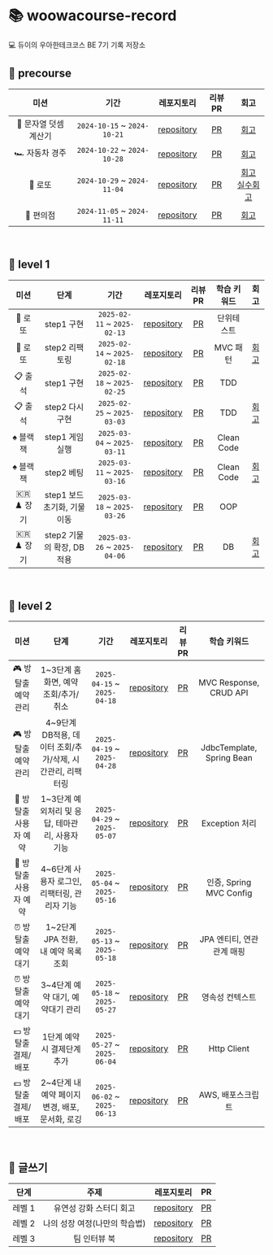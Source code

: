 # 📚 woowacourse-record
💻 듀이의 우아한테크코스 BE 7기 기록 저장소

## 📓 precourse
|미션|기간|레포지토리|리뷰 PR|회고|
|:---:|:---:|:---:|:---:|:---:|
|🧮 문자열 덧셈 계산기|`2024-10-15` ~ `2024-10-21`|[repository](https://github.com/ljhee92/java-calculator-7/tree/ljhee92)|[PR](https://github.com/woowacourse-precourse/java-calculator-7/pull/983)|[회고](https://ju-heee.tistory.com/50)|
|🏎️ 자동차 경주|`2024-10-22` ~ `2024-10-28`|[repository](https://github.com/ljhee92/java-racingcar-7/treㅈㅎe/ljhee92)|[PR](https://github.com/woowacourse-precourse/java-racingcar-7/pull/111)|[회고](https://ju-heee.tistory.com/51)|예
|🎱 로또|`2024-10-29` ~ `2024-11-04`|[repository](https://github.com/ljhee92/java-lotto-7/tree/ljhee92)|[PR](https://github.com/woowacourse-precourse/java-lotto-7/pull/501)|[회고](https://ju-heee.tistory.com/52)<br /> [실수회고](https://ju-heee.tistory.com/53)|
|🏪 편의점|`2024-11-05` ~ `2024-11-11`|[repository](https://github.com/ljhee92/java-convenience-store-7-ljhee92)|[PR](https://github.com/ljhee92/java-convenience-store-7-ljhee92/pull/1)|[회고](https://ju-heee.tistory.com/54)|
<br />

## 📕 level 1
|미션|단계|기간|레포지토리|리뷰 PR|학습 키워드|회고|
|:---:|:---:|:---:|:---:|:---:|:---:|:---:|
|🎱 로또|step1 구현|`2025-02-11` ~ `2025-02-13`|[repository](https://github.com/ljhee92/java-lotto/tree/step1)|[PR](https://github.com/woowacourse/java-lotto/pull/533)|단위테스트|
|🎱 로또|step2 리팩토링|`2025-02-14` ~ `2025-02-18`|[repository](https://github.com/ljhee92/java-lotto/tree/step2)|[PR](https://github.com/woowacourse/java-lotto/pull/598)|MVC 패턴|[회고](https://ju-heee.tistory.com/60)|
|📋 출석|step1 구현|`2025-02-18` ~ `2025-02-25`|[repository](https://github.com/ljhee92/java-attendance/tree/step1)|[PR](https://github.com/woowacourse/java-attendance/pull/36)|TDD|
|📋 출석|step2 다시 구현|`2025-02-25` ~ `2025-03-03`|[repository](https://github.com/ljhee92/java-attendance/tree/step2)|[PR](https://github.com/woowacourse/java-attendance/pull/129)|TDD|[회고](https://ju-heee.tistory.com/61)|
|♠️ 블랙잭|step1 게임 실행|`2025-03-04` ~ `2025-03-11`|[repository](https://github.com/ljhee92/java-blackjack/tree/step1)|[PR](https://github.com/woowacourse/java-blackjack/pull/796)|Clean Code|
|♠️ 블랙잭|step2 베팅|`2025-03-11` ~ `2025-03-16`|[repository](https://github.com/ljhee92/java-blackjack/tree/step2)|[PR](https://github.com/woowacourse/java-blackjack/pull/865)|Clean Code|[회고](https://ju-heee.tistory.com/62)|
|🇰🇷♟️ 장기|step1 보드 초기화, 기물 이동|`2025-03-18` ~ `2025-03-26`|[repository](https://github.com/ljhee92/java-janggi/tree/step1)|[PR](https://github.com/woowacourse/java-janggi/pull/25)|OOP|
|🇰🇷♟️ 장기|step2 기물의 확장, DB 적용|`2025-03-26` ~ `2025-04-06`|[repository](https://github.com/ljhee92/java-janggi/tree/step2)|[PR](https://github.com/woowacourse/java-janggi/pull/119)|DB|[회고](https://ju-heee.tistory.com/63)|
<br />

## 📗 level 2
|미션|단계|기간|레포지토리|리뷰 PR|학습 키워드|
|:---:|:---:|:---:|:---:|:---:|:---:|
|🎮 방탈출 예약관리|1~3단계 홈 화면, 예약 조회/추가/취소|`2025-04-15` ~ `2025-04-18`|[repository](https://github.com/ljhee92/spring-roomescape-admin/tree/step1)|[PR](https://github.com/woowacourse/spring-roomescape-admin/pull/221)|MVC Response, CRUD API|
|🎮 방탈출 예약관리|4~9단계 DB적용, 데이터 조회/추가/삭제, 시간관리, 리팩터링|`2025-04-19` ~ `2025-04-28`|[repository](https://github.com/ljhee92/spring-roomescape-admin/tree/step2)|[PR](https://github.com/woowacourse/spring-roomescape-admin/pull/311)|JdbcTemplate, Spring Bean|
|👤 방탈출 사용자 예약|1~3단계 예외처리 및 응답, 테마관리, 사용자 기능|`2025-04-29` ~ `2025-05-07`|[repository](https://github.com/ljhee92/spring-roomescape-member/tree/step1)|[PR](https://github.com/woowacourse/spring-roomescape-member/pull/230)|Exception 처리|
|👤 방탈출 사용자 예약|4~6단계 사용자 로그인, 리팩터링, 관리자 기능|`2025-05-04` ~ `2025-05-16`|[repository](https://github.com/ljhee92/spring-roomescape-member/tree/step2)|[PR](https://github.com/woowacourse/spring-roomescape-member/pull/300)|인증, Spring MVC Config|
|⏰ 방탈출 예약 대기|1~2단계 JPA 전환, 내 예약 목록 조회|`2025-05-13` ~ `2025-05-18`|[repository](https://github.com/ljhee92/spring-roomescape-waiting/tree/step1)|[PR](https://github.com/woowacourse/spring-roomescape-waiting/pull/207)|JPA 엔티티, 연관관계 매핑|
|⏰ 방탈출 예약 대기|3~4단계 예약 대기, 예약대기 관리|`2025-05-18` ~ `2025-05-27`|[repository](https://github.com/ljhee92/spring-roomescape-waiting/tree/step2)|[PR](https://github.com/woowacourse/spring-roomescape-waiting/pull/282)|영속성 컨텍스트|
|💵 방탈출 결제/배포|1단계 예약 시 결제단계 추가|`2025-05-27` ~ `2025-06-04`|[repository](https://github.com/ljhee92/spring-roomescape-payment/tree/step1)|[PR](https://github.com/woowacourse/spring-roomescape-payment/pull/171)|Http Client|
|💵 방탈출 결제/배포|2~4단계 내 예약 페이지 변경, 배포, 문서화, 로깅|`2025-06-02` ~ `2025-06-13`|[repository](https://github.com/ljhee92/spring-roomescape-payment/tree/step2)|[PR](https://github.com/woowacourse/spring-roomescape-payment/pull/293)|AWS, 배포스크립트|
<br />

## 📝 글쓰기
|단계|주제|레포지토리|PR|
|:---:|:---:|:---:|:---:|
|레벨 1|유연성 강화 스터디 회고|[repository](https://github.com/ljhee92/woowa-writing/blob/level1/README.md)|[PR](https://github.com/woowacourse/woowa-writing/pull/658)|
|레벨 2|나의 성장 여정(나만의 학습법)|[repository](https://github.com/ljhee92/woowa-writing/blob/level2/level2.md)|[PR](https://github.com/woowacourse/woowa-writing/pull/802)
|레벨 3|팀 인터뷰 북|[repository](https://github.com/ljhee92/woowa-writing/blob/level3/level3.md)|[PR](https://github.com/woowacourse/woowa-writing/pull/912)
